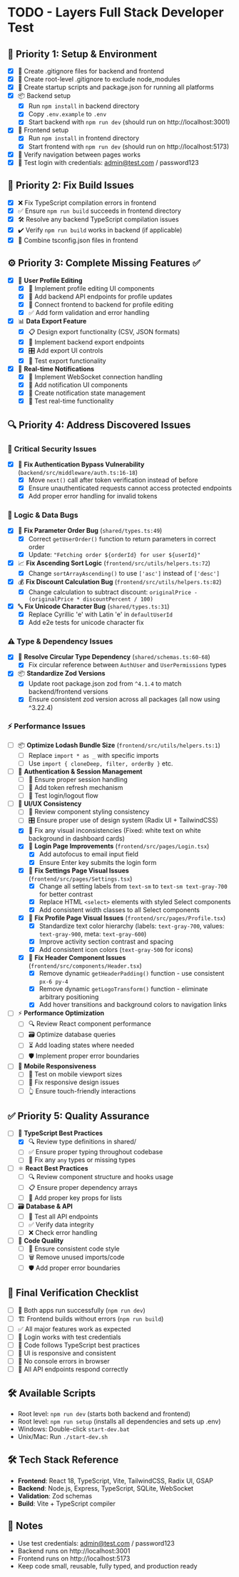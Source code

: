 # TODO - Layers Full Stack Developer Test

## 🚀 **Priority 1: Setup & Environment**
- [x] 📁 Create .gitignore files for backend and frontend  
- [x] 📁 Create root-level .gitignore to exclude node_modules
- [x] 🚀 Create startup scripts and package.json for running all platforms
- [x] 📦 Backend setup
  - [x] Run `npm install` in backend directory
  - [x] Copy `.env.example` to `.env`
  - [x] Start backend with `npm run dev` (should run on http://localhost:3001)
- [x] 🎨 Frontend setup  
  - [x] Run `npm install` in frontend directory
  - [x] Start frontend with `npm run dev` (should run on http://localhost:5173)
- [x] 🔗 Verify navigation between pages works
- [x] 🔐 Test login with credentials: admin@test.com / password123

## 🔧 **Priority 2: Fix Build Issues**
- [x] ❌ Fix TypeScript compilation errors in frontend
- [x] ✅ Ensure `npm run build` succeeds in frontend directory
- [x] 🛠️ Resolve any backend TypeScript compilation issues
- [x] ✔️ Verify `npm run build` works in backend (if applicable)
- [x] 🔧 Combine tsconfig.json files in frontend

## ⚙️ **Priority 3: Complete Missing Features** ✅
- [x] 👤 **User Profile Editing**
  - [x] 🎨 Implement profile editing UI components
  - [x] 🔗 Add backend API endpoints for profile updates
  - [x] 🔌 Connect frontend to backend for profile editing
  - [x] ✅ Add form validation and error handling
- [x] 📊 **Data Export Feature**
  - [x] 📋 Design export functionality (CSV, JSON formats)
  - [x] 🔗 Implement backend export endpoints
  - [x] 🎛️ Add export UI controls
  - [x] 🧪 Test export functionality
- [x] 🔔 **Real-time Notifications**
  - [x] 🔌 Implement WebSocket connection handling
  - [x] 🎨 Add notification UI components
  - [x] 📱 Create notification state management
  - [x] 🧪 Test real-time functionality

## 🔍 **Priority 4: Address Discovered Issues**

### 🚨 **Critical Security Issues**
- [x] 🚨 **Fix Authentication Bypass Vulnerability** (`backend/src/middleware/auth.ts:16-18`)
  - [x] Move `next()` call after token verification instead of before
  - [x] Ensure unauthenticated requests cannot access protected endpoints
  - [x] Add proper error handling for invalid tokens

### 🐛 **Logic & Data Bugs**
- [x] 🔄 **Fix Parameter Order Bug** (`shared/types.ts:49`)
  - [x] Correct `getUserOrder()` function to return parameters in correct order
  - [x] Update: `"Fetching order ${orderId} for user ${userId}"`
- [x] 📈 **Fix Ascending Sort Logic** (`frontend/src/utils/helpers.ts:72`)
  - [x] Change `sortArrayAscending()` to use `['asc']` instead of `['desc']`
- [x] 💰 **Fix Discount Calculation Bug** (`frontend/src/utils/helpers.ts:82`)
  - [x] Change calculation to subtract discount: `originalPrice - (originalPrice * discountPercent / 100)`
- [x] 🔤 **Fix Unicode Character Bug** (`shared/types.ts:31`)
  - [x] Replace Cyrillic 'е' with Latin 'e' in `defaultUsеrId`
  - [x] Add e2e tests for unicode character fix

### ⚠️ **Type & Dependency Issues**
- [x] 🔄 **Resolve Circular Type Dependency** (`shared/schemas.ts:60-68`)
  - [x] Fix circular reference between `AuthUser` and `UserPermissions` types
- [x] 📦 **Standardize Zod Versions**
  - [x] Update root package.json zod from `^4.1.4` to match backend/frontend versions
  - [x] Ensure consistent zod version across all packages (all now using ^3.22.4)

### ⚡ **Performance Issues**
- [ ] 📦 **Optimize Lodash Bundle Size** (`frontend/src/utils/helpers.ts:1`)
  - [ ] Replace `import * as _` with specific imports
  - [ ] Use `import { cloneDeep, filter, orderBy }` etc.

- [ ] 🔐 **Authentication & Session Management**
  - [ ] 📱 Ensure proper session handling
  - [ ] 🔄 Add token refresh mechanism
  - [ ] 🧪 Test login/logout flow
- [ ] 🎨 **UI/UX Consistency**
  - [ ] 👀 Review component styling consistency
  - [ ] 🎛️ Ensure proper use of design system (Radix UI + TailwindCSS)
  - [x] 🔧 Fix any visual inconsistencies (Fixed: white text on white background in dashboard cards)
  - [x] 🔐 **Login Page Improvements** (`frontend/src/pages/Login.tsx`)
    - [x] Add autofocus to email input field
    - [x] Ensure Enter key submits the login form
  - [x] 🎨 **Fix Settings Page Visual Issues** (`frontend/src/pages/Settings.tsx`)
    - [x] Change all setting labels from `text-sm` to `text-sm text-gray-700` for better contrast
    - [x] Replace HTML `<select>` elements with styled Select components
    - [x] Add consistent width classes to all Select components
  - [x] 👤 **Fix Profile Page Visual Issues** (`frontend/src/pages/Profile.tsx`)
    - [x] Standardize text color hierarchy (labels: `text-gray-700`, values: `text-gray-900`, meta: `text-gray-600`)
    - [x] Improve activity section contrast and spacing
    - [x] Add consistent icon colors (`text-gray-500` for icons)
  - [x] 🧩 **Fix Header Component Issues** (`frontend/src/components/Header.tsx`)
    - [x] Remove dynamic `getHeaderPadding()` function - use consistent `px-6 py-4`
    - [x] Remove dynamic `getLogoTransform()` function - eliminate arbitrary positioning
    - [x] Add hover transitions and background colors to navigation links
- [ ] ⚡ **Performance Optimization**
  - [ ] 🔍 Review React component performance
  - [ ] 🗃️ Optimize database queries
  - [ ] ⏳ Add loading states where needed
  - [ ] 🛡️ Implement proper error boundaries
- [ ] 📱 **Mobile Responsiveness**
  - [ ] 📏 Test on mobile viewport sizes
  - [ ] 🔧 Fix responsive design issues
  - [ ] 👆 Ensure touch-friendly interactions

## ✅ **Priority 5: Quality Assurance**
- [ ] 📝 **TypeScript Best Practices**
  - [x] 🔍 Review type definitions in shared/
  - [ ] ✅ Ensure proper typing throughout codebase
  - [ ] 🚫 Fix any `any` types or missing types
- [ ] ⚛️ **React Best Practices**  
  - [ ] 🔍 Review component structure and hooks usage
  - [ ] 📋 Ensure proper dependency arrays
  - [ ] 🔑 Add proper key props for lists
- [ ] 🗃️ **Database & API**
  - [ ] 🧪 Test all API endpoints
  - [ ] ✅ Verify data integrity
  - [ ] ❌ Check error handling
- [ ] 🧹 **Code Quality**
  - [ ] 📏 Ensure consistent code style
  - [ ] 🗑️ Remove unused imports/code
  - [ ] 🛡️ Add proper error boundaries

## 🎯 **Final Verification Checklist**
- [ ] 🚀 Both apps run successfully (`npm run dev`)
- [ ] 🏗️ Frontend builds without errors (`npm run build`)  
- [ ] ✅ All major features work as expected
- [ ] 🔐 Login works with test credentials
- [ ] 📝 Code follows TypeScript best practices
- [ ] 📱 UI is responsive and consistent
- [ ] 🚫 No console errors in browser
- [ ] 🔗 All API endpoints respond correctly

## 🛠️ **Available Scripts**
- Root level: `npm run dev` (starts both backend and frontend)
- Root level: `npm run setup` (installs all dependencies and sets up .env)
- Windows: Double-click `start-dev.bat`
- Unix/Mac: Run `./start-dev.sh`

## 🛠️ **Tech Stack Reference**
- **Frontend**: React 18, TypeScript, Vite, TailwindCSS, Radix UI, GSAP
- **Backend**: Node.js, Express, TypeScript, SQLite, WebSocket
- **Validation**: Zod schemas
- **Build**: Vite + TypeScript compiler

## 📝 **Notes**
- Use test credentials: admin@test.com / password123
- Backend runs on http://localhost:3001
- Frontend runs on http://localhost:5173
- Keep code small, reusable, fully typed, and production ready